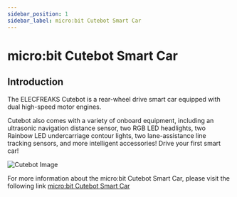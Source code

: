 ```yaml
---
sidebar_position: 1
sidebar_label: micro:bit Cutebot Smart Car
---
```


# micro:bit Cutebot Smart Car

## Introduction

The ELECFREAKS Cutebot is a rear-wheel drive smart car equipped with dual high-speed motor engines.

Cutebot also comes with a variety of onboard equipment, including an ultrasonic navigation distance sensor, two RGB LED headlights, two Rainbow LED undercarriage contour lights, two lane-assistance line tracking sensors, and more intelligent accessories! Drive your first smart car!

![Cutebot Image](https://wiki-media-ef.oss-cn-hongkong.aliyuncs.com/docs/microbit/microbit-smart-car/microbit-smart-cutebot/images/cutebot_01_01.jpg)

For more information about the micro:bit Cutebot Smart Car, please visit the following link [micro:bit Cutebot Smart Car](https://wiki.elecfreaks.com/en/microbit/microbit-smart-car/microbit-smart-cutebot/)
